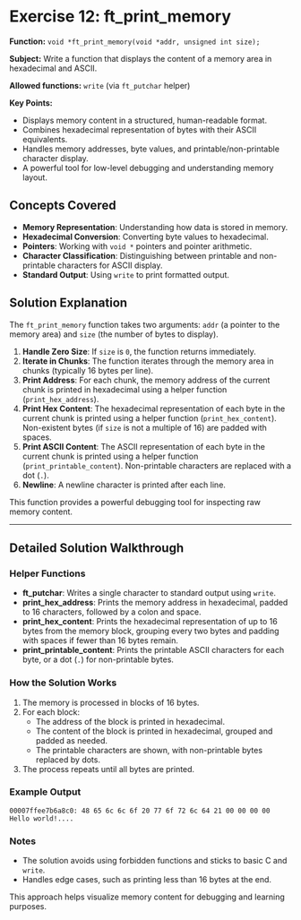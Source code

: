 # Exercise 12: ft_print_memory

**Function:** `void *ft_print_memory(void *addr, unsigned int size);`

**Subject:** Write a function that displays the content of a memory area in hexadecimal and ASCII.

**Allowed functions:** `write` (via `ft_putchar` helper)

**Key Points:**

- Displays memory content in a structured, human-readable format.
- Combines hexadecimal representation of bytes with their ASCII equivalents.
- Handles memory addresses, byte values, and printable/non-printable character display.
- A powerful tool for low-level debugging and understanding memory layout.

## Concepts Covered

- **Memory Representation**: Understanding how data is stored in memory.
- **Hexadecimal Conversion**: Converting byte values to hexadecimal.
- **Pointers**: Working with `void *` pointers and pointer arithmetic.
- **Character Classification**: Distinguishing between printable and non-printable characters for ASCII display.
- **Standard Output**: Using `write` to print formatted output.

## Solution Explanation

The `ft_print_memory` function takes two arguments: `addr` (a pointer to the memory area) and `size` (the number of bytes to display).

1.  **Handle Zero Size**: If `size` is `0`, the function returns immediately.
2.  **Iterate in Chunks**: The function iterates through the memory area in chunks (typically 16 bytes per line).
3.  **Print Address**: For each chunk, the memory address of the current chunk is printed in hexadecimal using a helper function (`print_hex_address`).
4.  **Print Hex Content**: The hexadecimal representation of each byte in the current chunk is printed using a helper function (`print_hex_content`). Non-existent bytes (if `size` is not a multiple of 16) are padded with spaces.
5.  **Print ASCII Content**: The ASCII representation of each byte in the current chunk is printed using a helper function (`print_printable_content`). Non-printable characters are replaced with a dot (`.`).
6.  **Newline**: A newline character is printed after each line.

This function provides a powerful debugging tool for inspecting raw memory content.

---

## Detailed Solution Walkthrough

### Helper Functions

- **ft_putchar**: Writes a single character to standard output using `write`.
- **print_hex_address**: Prints the memory address in hexadecimal, padded to 16 characters, followed by a colon and space.
- **print_hex_content**: Prints the hexadecimal representation of up to 16 bytes from the memory block, grouping every two bytes and padding with spaces if fewer than 16 bytes remain.
- **print_printable_content**: Prints the printable ASCII characters for each byte, or a dot (`.`) for non-printable bytes.

### How the Solution Works

1. The memory is processed in blocks of 16 bytes.
2. For each block:
   - The address of the block is printed in hexadecimal.
   - The content of the block is printed in hexadecimal, grouped and padded as needed.
   - The printable characters are shown, with non-printable bytes replaced by dots.
3. The process repeats until all bytes are printed.

### Example Output

```
00007ffee7b6a8c0: 48 65 6c 6c 6f 20 77 6f 72 6c 64 21 00 00 00 00  Hello world!....
```

### Notes

- The solution avoids using forbidden functions and sticks to basic C and `write`.
- Handles edge cases, such as printing less than 16 bytes at the end.

This approach helps visualize memory content for debugging and learning purposes.
